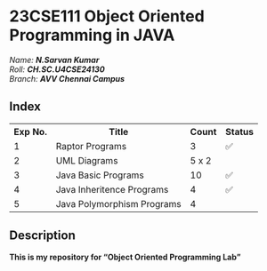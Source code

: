 # 23CSE111 Object Oriented Programming in JAVA

*Name:*  ***N.Sarvan Kumar***
<br>
*Roll:*  ***CH.SC.U4CSE24130***
<br>
*Branch:* ***AVV Chennai Campus***

## Index

<table>
  <tr>
    <th>Exp No.</th>
    <th>Title</th>
    <th>Count</th>
    <th>Status</th>
  </tr>
  <tr>
    <td>1</td>
    <td>Raptor Programs</td>
    <td>3</td>
    <td>✅</td>
  </tr>
  <tr>
    <td>2</td>
    <td>UML Diagrams</td>
    <td>5 x 2</td>
  </tr>
  <tr>
    <td>3</td>
    <td>Java Basic Programs</td>
    <td>10</td>
    <td>✅</td>
  </tr>
  <tr>
    <td>4</td>
    <td>Java Inheritence Programs</td>
    <td>4</td>
    <td>✅</td>
  </tr>
  <tr>
    <td>5</td>
    <td>Java Polymorphism Programs</td>
    <td>4</td>
  </tr>
</table>

## Description
<b>This is my repository for <q>Object Oriented Programming Lab</q></b>

